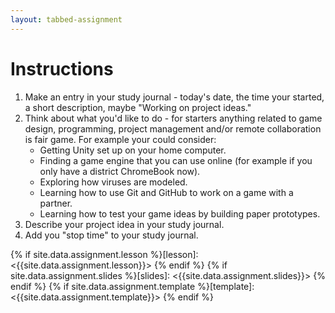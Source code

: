 ```yaml
---
layout: tabbed-assignment
---
```


# Instructions

1. Make an entry in your study journal - today's date, the time your started, a short description, maybe "Working on project ideas."
1. Think about what you'd like to do - for starters anything related to game design, programming, project management and/or remote collaboration is fair game. For example your could consider:
   - Getting Unity set up on your home computer.
   - Finding a game engine that you can use online (for example if you only have a district ChromeBook now).
   - Exploring how viruses are modeled.
   - Learning how to use Git and GitHub to work on a game with a partner.
   - Learning how to test your game ideas by building paper prototypes.
1. Describe your project idea in your study journal.
1. Add you "stop time" to your study journal.

<!-- Don't edit links here, change them in _data/assignment.yml instead. -->

{% if site.data.assignment.lesson   %}[lesson]: <{{site.data.assignment.lesson}}>     {% endif %}
{% if site.data.assignment.slides   %}[slides]:   <{{site.data.assignment.slides}}>   {% endif %}
{% if site.data.assignment.template %}[template]: <{{site.data.assignment.template}}> {% endif %}
